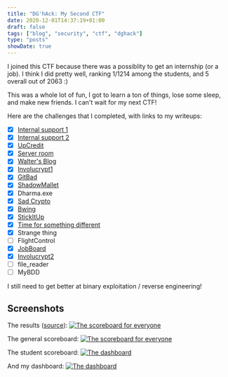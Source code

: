 ```yaml
---
title: "DG'hAck: My Second CTF"
date: 2020-12-01T14:37:19+01:00
draft: false
tags: ["blog", "security", "ctf", "dghack"]
type: "posts"
showDate: true
---
```


I joined this CTF because there was a possiblity to get an internship (or a job). I think I did pretty well, ranking 1/1214 among the students, and 5 overall out of 2063 :)

This was a whole lot of fun, I got to learn a ton of things, lose some sleep, and make new friends. I can't wait for my next CTF!

Here are the challenges that I completed, with links to my writeups:

- [x] [Internal support 1](/blog/writeup-dghack-internal-support-1/)
- [x] [Internal support 2](/blog/writeup-dghack-internal-support-2/)
- [x] [UpCredit](/blog/writeup-dghack-up-credit/)
- [x] [Server room](/blog/writeup-dghack-server-room/)
- [x] [Walter's Blog](/blog/writeup-dghack-walters-blog/)
- [x] [Involucrypt1](/blog/writeup-dghack-involucrypt-1/)
- [x] [GitBad](/blog/writeup-dghack-gitbad/)
- [x] [ShadowMallet](/blog/writeup-dghack-shadowmallet/)
- [x] Dharma.exe
- [x] [Sad Crypto](/blog/writeup-dghack-sad-crypto/)
- [x] [Bwing](/blog/writeup-dghack-bwing/)
- [x] [StickItUp](/blog/writeup-dghack-stickitup/)
- [x] [Time for something different](/blog/writeup-dghack-time-for-something-different/)
- [x] Strange thing
- [ ] FlightControl
- [x] [JobBoard](/blog/writeup-dghack-job-board/)
- [x] [Involucrypt2](/blog/writeup-dghack-involucrypt-2/)
- [ ] file_reader
- [ ] MyBDD

I still need to get better at binary exploitation / reverse engineering!

## Screenshots

The results ([source](https://www.defense.gouv.fr/dga/actualite/cybersecurite-resultats-du-challenge-dg-hack)):
[![The scoreboard for everyone](/assets/dghack/resultats.jpg)](/assets/dghack/resultats.jpg)

The general scoreboard:
[![The scoreboard for everyone](/assets/dghack/scoreboard-general.png)](/assets/dghack/scoreboard-general.png)

The student scoreboard:
[![The dashboard](/assets/dghack/scoreboard-student.png)](/assets/dghack/scoreboard-student.png)

And my dashboard:
[![The dashboard](/assets/dghack/challenges.jpg)](/assets/dghack/challenges.jpg)
